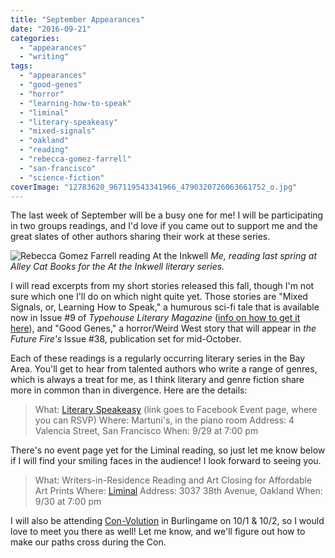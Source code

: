 ```yaml
---
title: "September Appearances"
date: "2016-09-21"
categories:
  - "appearances"
  - "writing"
tags:
  - "appearances"
  - "good-genes"
  - "horror"
  - "learning-how-to-speak"
  - "liminal"
  - "literary-speakeasy"
  - "mixed-signals"
  - "oakland"
  - "reading"
  - "rebecca-gomez-farrell"
  - "san-francisco"
  - "science-fiction"
coverImage: "12783620_967119543341966_4790320726063661752_o.jpg"
---
```


The last week of September will be a busy one for me! I will be participating in two groups readings, and I'd love if you came out to support me and the great slates of other authors sharing their work at these series.

![Rebecca Gomez Farrell reading At the Inkwell](https://d2ypg8o05lff0b.cloudfront.net/wp-content/uploads/sites/3/2016/09/12783620_967119543341966_4790320726063661752_o-375x500.jpg) *Me, reading last spring at Alley Cat Books for the _At the Inkwell_ literary series.*

I will read excerpts from my short stories released this fall, though I'm not sure which one I'll do on which night quite yet. Those stories are "Mixed Signals, or, Learning How to Speak," a humurous sci-fi tale that is available now in Issue #9 of _Typehouse Literary Magazine_ ([info on how to get it here](/blog/2016/09/short-story-mixed-signals-typehouse/?utm_content=buffer4f978&utm_medium=social&utm_source=facebook.com&utm_campaign=buffer)), and "Good Genes," a horror/Weird West story that will appear in _the Future Fire's_ Issue #38, publication set for mid-October.

Each of these readings is a regularly occurring literary series in the Bay Area. You'll get to hear from talented authors who write a range of genres, which is always a treat for me, as I think literary and genre fiction share more in common than in divergence. Here are the details:

> What: [Literary Speakeasy](https://www.facebook.com/events/1778695319085288/) (link goes to Facebook Event page, where you can RSVP) Where: Martuni's, in the piano room Address: 4 Valencia Street, San Francisco When: 9/29 at 7:00 pm

There's no event page yet for the Liminal reading, so just let me know below if I will find your smiling faces in the audience! I look forward to seeing you.

> What: Writers-in-Residence Reading and Art Closing for Affordable Art Prints Where: [Liminal](https://www.facebook.com/theliminalcenter/) Address: 3037 38th Avenue, Oakland When: 9/30 at 7:00 pm

I will also be attending [Con-Volution](http://www.con-volution.com/) in Burlingame on 10/1 & 10/2, so I would love to meet you there as well! Let me know, and we'll figure out how to make our paths cross during the Con.
